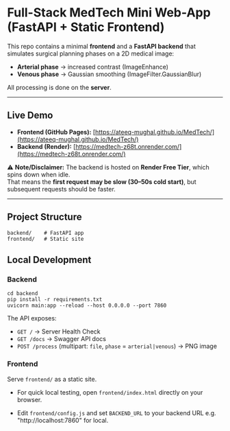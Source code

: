 
# Full-Stack MedTech Mini Web-App (FastAPI + Static Frontend)

This repo contains a minimal **frontend** and a **FastAPI backend** that simulates surgical planning phases on a 2D medical image:

- **Arterial phase** → increased contrast (ImageEnhance)
- **Venous phase** → Gaussian smoothing (ImageFilter.GaussianBlur)

All processing is done on the **server**.

---

## Live Demo

- **Frontend (GitHub Pages):** [https://ateeq-mughal.github.io/MedTech/](https://ateeq-mughal.github.io/MedTech/)  
- **Backend (Render):** [https://medtech-z68t.onrender.com/](https://medtech-z68t.onrender.com/)

⚠️ **Note/Disclaimer:** The backend is hosted on **Render Free Tier**, which spins down when idle.  
That means the **first request may be slow (30–50s cold start)**, but subsequent requests should be faster.

---

## Project Structure

```
backend/    # FastAPI app
frontend/   # Static site
```

## Local Development

### Backend
```
cd backend
pip install -r requirements.txt
uvicorn main:app --reload --host 0.0.0.0 --port 7860
```
The API exposes:
- `GET /` → Server Health Check
- `GET /docs` → Swagger API docs
- `POST /process` (multipart: `file`, `phase` = `arterial|venous`) → PNG image

### Frontend
Serve `frontend/` as a static site.
- For quick local testing, open `frontend/index.html` directly on your browser.
  
- Edit `frontend/config.js` and set `BACKEND_URL` to your backend URL e.g. "http://localhost:7860" for local.
